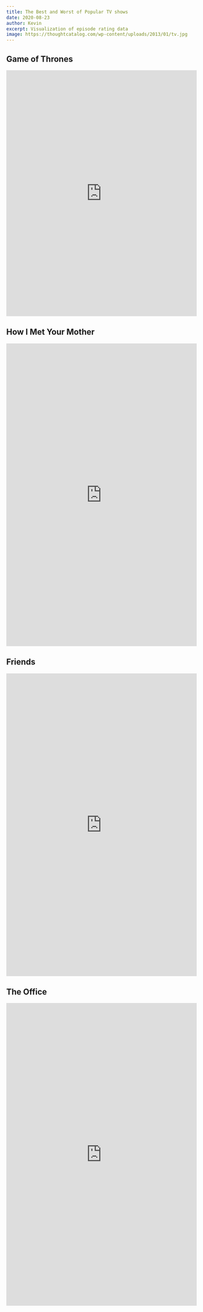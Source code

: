 ```yaml
---
title: The Best and Worst of Popular TV shows
date: 2020-08-23
author: Kevin
excerpt: Visualization of episode rating data
image: https://thoughtcatalog.com/wp-content/uploads/2013/01/tv.jpg
---
```

<style>
.iframe-chart {
    width: 100%;
    height:300px;
    border: 0;
}

.h-900 {
    height:900px;
}

.h-800 {
    height:800px;
}

.h-650 {
    height:650px;
}
</style>

## Game of Thrones
<iframe class="iframe-chart h-650" src="https://www.colorsandcode.com/tvshows-assets/widget-gameofthrones.html" scrolling="no"></iframe>

## How I Met Your Mother
<iframe class="iframe-chart h-800" src="https://www.colorsandcode.com/tvshows-assets/widget-himym.html" scrolling="no"></iframe>

## Friends
<iframe class="iframe-chart h-800" src="https://www.colorsandcode.com/tvshows-assets/widget-friends.html" scrolling="no"></iframe>

## The Office
<iframe class="iframe-chart h-800" src="https://www.colorsandcode.com/tvshows-assets/widget-theoffice.html" scrolling="no"></iframe>


